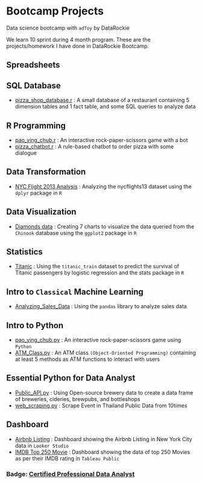 # Bootcamp Projects

Data science bootcamp with `adToy` by DataRockie

We learn 10 sprint during 4 month program. These are the projects/homework I have done in DataRockie Bootcamp.

## **Spreadsheets**

## **SQL Database**
- [pizza_shop_database.r](https://github.com/Jintawee-s/bootcamp_projects/blob/main/SQL%20Database/pizza_shop_database.r) : A small database of a restaurant containing 5 dimension tables and 1 fact table, and some SQL queries to analyze data

## **R Programming**
- [pao_ying_chub.r](https://github.com/Jintawee-s/bootcamp_projects/blob/main/R%20Programming/pao_ying_chub.r) : An interactive rock-paper-scissors game with a bot
- [pizza_chatbot.r](https://github.com/Jintawee-s/bootcamp_projects/blob/main/R%20Programming/pizza_chatbot.r) : A rule-based chatbot to order pizza with some dialogue

## **Data Transformation**
- [NYC Flight 2013 Analysis](https://github.com/Jintawee-s/bootcamp_projects/blob/main/NYC%20Flights%202013%20Analysis.r) : Analyzing the nycflights13 dataset using the `dplyr` package in `R`

## **Data Visualization**
- [Diamonds data](https://github.com/Jintawee-s/bootcamp_projects/blob/main/diamonds%20data-visualization.pdf) : Creating 7 charts to visualize the data queried from the `Chinook` database using the `ggplot2` package in `R`

## **Statistics**
- [Titanic](https://github.com/Jintawee-s/bootcamp_projects/blob/main/Titanic_%20Logistic%20regression.pdf) : Using the `titanic_train` dataset to predict the survival of Titanic passengers by logistic regression and the stats package in `R`

## **Intro to `Classical` Machine Learning**
- [Analyzing_Sales_Data](https://github.com/Jintawee-s/bootcamp_projects/blob/main/Python/Course%20Pandas%20Foundation%20-%20Final%20Project.ipynb) : Using the `pandas` library to analyze sales data

## **Intro to Python**
- [pao_ying_chub.py](https://github.com/Jintawee-s/bootcamp_projects/blob/main/Python/pao_ying_chub.py) : An interactive rock-paper-scissors game using `Python`
- [ATM_Class.py](https://github.com/Jintawee-s/bootcamp_projects/blob/main/Python/ATM_class.py) : An ATM class `(Object-Oriented Programming)` containing at least 5 methods as ATM functions to interact with users

## **Essential Python for Data Analyst**
- [Public_API.py](https://github.com/Jintawee-s/bootcamp_projects/blob/main/Python/Public_API.py) : Using Open-source brewery data to create a data frame of breweries, cideries, brewpubs, and bottleshops
- [web_scraping.py](https://github.com/Jintawee-s/bootcamp_projects/blob/main/Python/web_scraping.py) : Scrape Event in Thailand Public Data from 10times

## **Dashboard**
- [Airbnb Listing](https://lookerstudio.google.com/reporting/d3b6d1b5-cde4-4aac-94a5-cf3c4f9724e3) : Dashboard showing the Airbnb Listing in New York City data in `Looker Studio`
- [IMDB Top 250 Movie](https://public.tableau.com/views/IMDBTop250Movie/IMDBTop250Movies?:language=en-US&:display_count=n&:origin=viz_share_link) : Dashboard showing the data of top 250 Movies as per their IMDB rating in `Tableau Public`

### **Badge:** [Certified Professional Data Analyst](https://badgr.com/public/assertions/dW-wYq_EThSE8bB6uX2s8w)
